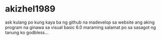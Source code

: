 # akizhel1989
ask kulang po kung kaya ba ng github na madevelop sa website ang aking program na ginawa sa visual basic 6.0  maraming salamat po sa sasagot ng tanung ko godbless...
